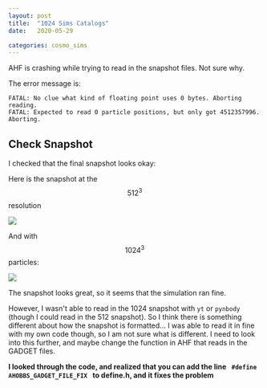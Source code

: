 ```yaml
---
layout: post
title:  "1024 Sims Catalogs"
date:   2020-05-29

categories: cosmo_sims
---
```


AHF is crashing while trying to read in the snapshot files. Not sure why.

The error message is:

```
FATAL: No clue what kind of floating point uses 0 bytes. Aborting reading.
FATAL: Expected to read 0 particle positions, but only got 4512357996.  Aborting.
```


## Check Snapshot

I checked that the final snapshot looks okay:

Here is the snapshot at the $$512^3$$ resolution


<img src="{{ site.baseurl }}/assets/plots/20200529_Snapshot.png">

And with $$1024^3$$ particles:

<img src="{{ site.baseurl }}/assets/plots/20200529_Snapshot_1024.png">

The snapshot looks great, so it seems that the simulation ran fine.

However, I wasn't able to read in the 1024 snapshot with <code>yt</code> or <code>pynbody</code> (though I could read in the 512 snapshot). So I think there is something different about how the snapshot is formatted... I was able to read it in fine with my own code though, so I am not sure what is different. I need to look into this further, and maybe change the function in AHF that reads in the GADGET files.


**I looked through the code, and realized that you can add the line <code> #define AHOBBS_GADGET_FILE_FIX </code> to define.h, and it fixes the problem**
